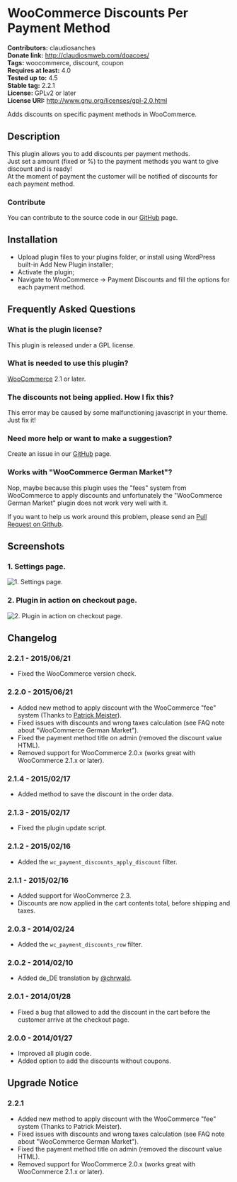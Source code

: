 # WooCommerce Discounts Per Payment Method #
**Contributors:** claudiosanches  
**Donate link:** http://claudiosmweb.com/doacoes/  
**Tags:** woocommerce, discount, coupon  
**Requires at least:** 4.0  
**Tested up to:** 4.5  
**Stable tag:** 2.2.1  
**License:** GPLv2 or later  
**License URI:** http://www.gnu.org/licenses/gpl-2.0.html  

Adds discounts on specific payment methods in WooCommerce.

## Description ##

This plugin allows you to add discounts per payment methods.  
Just set a amount (fixed  or %) to the payment methods you want to give discount and is ready!  
At the moment of payment the customer will be notified of discounts for each payment method.

### Contribute ###

You can contribute to the source code in our [GitHub](https://github.com/claudiosmweb/woocommerce-payment-discounts) page.

## Installation ##

* Upload plugin files to your plugins folder, or install using WordPress built-in Add New Plugin installer;
* Activate the plugin;
* Navigate to WooCommerce -> Payment Discounts and fill the options for each payment method.

## Frequently Asked Questions ##

### What is the plugin license? ###

This plugin is released under a GPL license.

### What is needed to use this plugin? ###

[WooCommerce](http://wordpress.org/plugins/woocommerce/) 2.1 or later.

### The discounts not being applied. How I fix this? ###

This error may be caused by some malfunctioning javascript in your theme. Just fix it!

### Need more help or want to make a suggestion? ###

Create an issue in our [GitHub](https://github.com/claudiosmweb/woocommerce-payment-discounts) page.

### Works with "WooCommerce German Market"? ###

Nop, maybe because this plugin uses the "fees" system from WooCommerce to apply discounts and unfortunately the "WooCommerce German Market" plugin does not work very well with it.

If you want to help us work around this problem, please send an [Pull Request on Github](https://github.com/claudiosmweb/woocommerce-payment-discounts).

## Screenshots ##

### 1. Settings page. ###
![1. Settings page.](http://ps.w.org/woocommerce-discounts-per-payment-method/assets/screenshot-1.png)

### 2. Plugin in action on checkout page. ###
![2. Plugin in action on checkout page.](http://ps.w.org/woocommerce-discounts-per-payment-method/assets/screenshot-2.png)


## Changelog ##

### 2.2.1 - 2015/06/21 ###

* Fixed the WooCommerce version check.

### 2.2.0 - 2015/06/21 ###

* Added new method to apply discount with the WooCommerce "fee" system (Thanks to [Patrick Meister](https://github.com/extrapixel)).
* Fixed issues with discounts and wrong taxes calculation (see FAQ note about "WooCommerce German Market").
* Fixed the payment method title on admin (removed the discount value HTML).
* Removed support for WooCommerce 2.0.x (works great with WooCommerce 2.1.x or later).

### 2.1.4 - 2015/02/17 ###

* Added method to save the discount in the order data.

### 2.1.3 - 2015/02/17 ###

* Fixed the plugin update script.

### 2.1.2 - 2015/02/16 ###

* Added the `wc_payment_discounts_apply_discount` filter.

### 2.1.1 - 2015/02/16 ###

* Added support for WooCommerce 2.3.
* Discounts are now applied in the cart contents total, before shipping and taxes.

### 2.0.3 - 2014/02/24 ###

* Added the `wc_payment_discounts_row` filter.

### 2.0.2 - 2014/02/10 ###

* Added de_DE translation by [@chrwald](https://github.com/chrwald).

### 2.0.1 - 2014/01/28 ###

* Fixed a bug that allowed to add the discount in the cart before the customer arrive at the checkout page.

### 2.0.0 - 2014/01/27 ###

* Improved all plugin code.
* Added option to add the discounts without coupons.

## Upgrade Notice ##

### 2.2.1 ###

* Added new method to apply discount with the WooCommerce "fee" system (Thanks to Patrick Meister).
* Fixed issues with discounts and wrong taxes calculation (see FAQ note about "WooCommerce German Market").
* Fixed the payment method title on admin (removed the discount value HTML).
* Removed support for WooCommerce 2.0.x (works great with WooCommerce 2.1.x or later).

